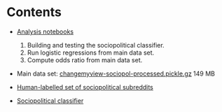 # Contents

- [Analysis notebooks](/../../blob/master/notebook/)
  1. Building and testing the sociopolitical classifier.
  2. Run logistic regressions from main data set.
  3. Compute odds ratio from main data set.


- Main data set: [changemyview-sociopol-processed.pickle.gz](https://github.com/corradomonti/10-dim-of-op-change/releases/tag/changemyview-sociopol-processed)  149 MB

- [Human-labelled set of sociopolitical subreddits](/../../blob/master/data/top-2000-sfw-subreddits-labelled.csv)
- [Sociopolitical classifier](/../../blob/master/data/vocabulary-classifier.pickle)
